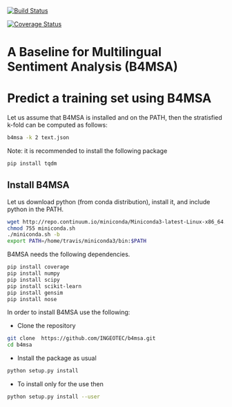 [![Build Status](https://travis-ci.org/INGEOTEC/b4msa.svg?branch=master)](https://travis-ci.org/INGEOTEC/b4msa)

[![Coverage Status](https://coveralls.io/repos/github/INGEOTEC/b4msa/badge.svg?branch=master)](https://coveralls.io/github/INGEOTEC/b4msa?branch=master)

# A Baseline for Multilingual Sentiment Analysis (B4MSA) #

# Predict a training set using B4MSA #

Let us assume that B4MSA is installed and on the PATH, then the
stratisfied k-fold can be computed as follows:

```bash
b4msa -k 2 text.json
```

Note: it is recommended to install the following package

```bash
pip install tqdm
```

## Install B4MSA ##

Let us download python (from conda distribution), install it, and include python
in the PATH.

```bash   
wget http://repo.continuum.io/miniconda/Miniconda3-latest-Linux-x86_64.sh -O miniconda.sh
chmod 755 miniconda.sh
./miniconda.sh -b
export PATH=/home/travis/miniconda3/bin:$PATH
```

B4MSA needs the following dependencies.

```bash
pip install coverage
pip install numpy
pip install scipy
pip install scikit-learn
pip install gensim
pip install nose
```

In order to install B4MSA use the following:   
* Clone the repository  
```bash   
git clone  https://github.com/INGEOTEC/b4msa.git
cd b4msa
```

* Install the package as usual  
```bash   
python setup.py install
```

* To install only for the use then  
```bash   
python setup.py install --user
```



